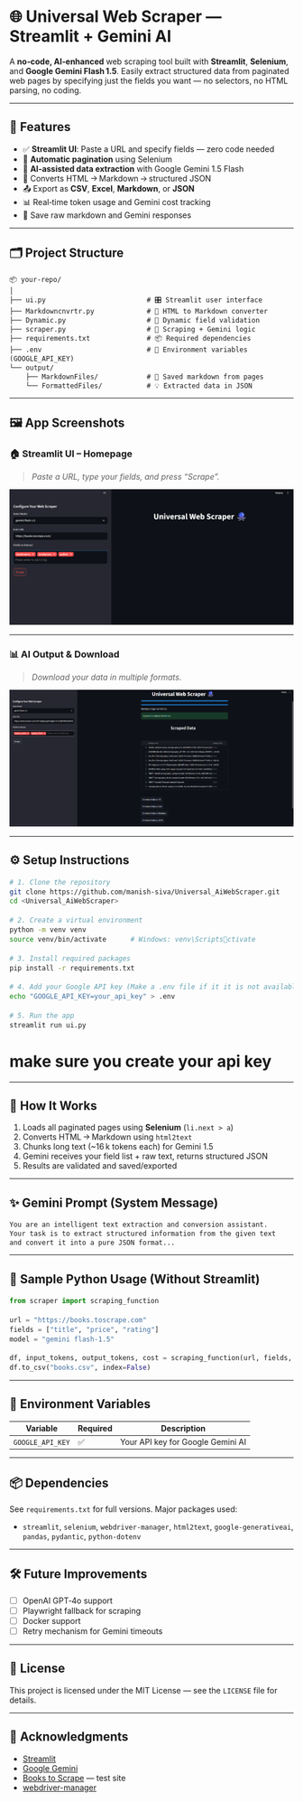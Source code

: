 # 🌐 Universal Web Scraper — Streamlit + Gemini AI

A **no‑code, AI‑enhanced** web scraping tool built with **Streamlit**, **Selenium**, and **Google Gemini Flash 1.5**. Easily extract structured data from paginated web pages by specifying just the fields you want — no selectors, no HTML parsing, no coding.

---

## 🚀 Features

- ✅ **Streamlit UI**: Paste a URL and specify fields — zero code needed  
- 🔄 **Automatic pagination** using Selenium  
- 🧠 **AI‑assisted data extraction** with Google Gemini 1.5 Flash  
- 🧹 Converts HTML → Markdown → structured JSON  
- 📤 Export as **CSV**, **Excel**, **Markdown**, or **JSON**  
- 📊 Real‑time token usage and Gemini cost tracking  
- 💾 Save raw markdown and Gemini responses  

---

## 🗂️ Project Structure
```
📦 your-repo/
│
├── ui.py                         # 🎛️ Streamlit user interface
├── Markdowncnvrtr.py             # 🔄 HTML to Markdown converter
├── Dynamic.py                    # 🧱 Dynamic field validation
├── scraper.py                    # 🧠 Scraping + Gemini logic
├── requirements.txt              # 📦 Required dependencies
├── .env                          # 🔐 Environment variables (GOOGLE_API_KEY)
└── output/
    ├── MarkdownFiles/            # 📝 Saved markdown from pages
    └── FormattedFiles/           # 💡 Extracted data in JSON
```

---

## 🖼️ App Screenshots

### 🏠 Streamlit UI – Homepage  
> _Paste a URL, type your fields, and press “Scrape”._

![Homepage Screenshot](img/UI.png) 

---


### 📊 AI Output & Download  
> _Download your data in multiple formats._

![Results Screenshot](img/Output.png)

---

## ⚙️ Setup Instructions

```bash
# 1. Clone the repository
git clone https://github.com/manish-siva/Universal_AiWebScraper.git
cd <Universal_AiWebScraper>

# 2. Create a virtual environment
python -m venv venv
source venv/bin/activate      # Windows: venv\Scriptsctivate

# 3. Install required packages
pip install -r requirements.txt

# 4. Add your Google API key (Make a .env file if it it is not available )
echo "GOOGLE_API_KEY=your_api_key" > .env

# 5. Run the app
streamlit run ui.py
```
# make sure you create your api key #
---

## 🧠 How It Works

1. Loads all paginated pages using **Selenium** (`li.next > a`)  
2. Converts HTML → Markdown using `html2text`  
3. Chunks long text (~16 k tokens each) for Gemini 1.5  
4. Gemini receives your field list + raw text, returns structured JSON  
5. Results are validated and saved/exported  

---

## ✨ Gemini Prompt (System Message)

```
You are an intelligent text extraction and conversion assistant.
Your task is to extract structured information from the given text 
and convert it into a pure JSON format...
```

---

## 🧪 Sample Python Usage (Without Streamlit)

```python
from scraper import scraping_function

url = "https://books.toscrape.com"
fields = ["title", "price", "rating"]
model = "gemini flash-1.5"

df, input_tokens, output_tokens, cost = scraping_function(url, fields, model)
df.to_csv("books.csv", index=False)
```

---

## 🔐 Environment Variables

| Variable         | Required | Description                       |
|------------------|----------|-----------------------------------|
| `GOOGLE_API_KEY` | ✅       | Your API key for Google Gemini AI |

---

## 📦 Dependencies

See `requirements.txt` for full versions. Major packages used:

- `streamlit`, `selenium`, `webdriver-manager`, `html2text`, `google-generativeai`, `pandas`, `pydantic`, `python-dotenv`

---

## 🛠️ Future Improvements

- [ ] OpenAI GPT‑4o support  
- [ ] Playwright fallback for scraping  
- [ ] Docker support  
- [ ] Retry mechanism for Gemini timeouts  

---

## 📄 License

This project is licensed under the MIT License — see the `LICENSE` file for details.

---

## 🙏 Acknowledgments

- [Streamlit](https://streamlit.io/)  
- [Google Gemini](https://ai.google.dev/)  
- [Books to Scrape](https://books.toscrape.com) — test site  
- [webdriver-manager](https://github.com/SergeyPirogov/webdriver_manager)  
